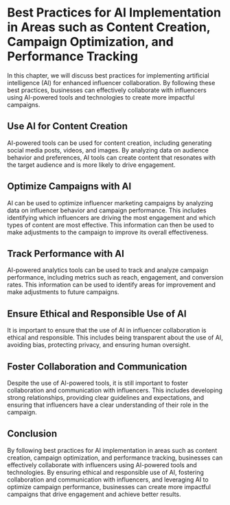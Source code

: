 Best Practices for AI Implementation in Areas such as Content Creation, Campaign Optimization, and Performance Tracking
==================================================================================================================================================================================

In this chapter, we will discuss best practices for implementing artificial intelligence (AI) for enhanced influencer collaboration. By following these best practices, businesses can effectively collaborate with influencers using AI-powered tools and technologies to create more impactful campaigns.

Use AI for Content Creation
---------------------------

AI-powered tools can be used for content creation, including generating social media posts, videos, and images. By analyzing data on audience behavior and preferences, AI tools can create content that resonates with the target audience and is more likely to drive engagement.

Optimize Campaigns with AI
--------------------------

AI can be used to optimize influencer marketing campaigns by analyzing data on influencer behavior and campaign performance. This includes identifying which influencers are driving the most engagement and which types of content are most effective. This information can then be used to make adjustments to the campaign to improve its overall effectiveness.

Track Performance with AI
-------------------------

AI-powered analytics tools can be used to track and analyze campaign performance, including metrics such as reach, engagement, and conversion rates. This information can be used to identify areas for improvement and make adjustments to future campaigns.

Ensure Ethical and Responsible Use of AI
----------------------------------------

It is important to ensure that the use of AI in influencer collaboration is ethical and responsible. This includes being transparent about the use of AI, avoiding bias, protecting privacy, and ensuring human oversight.

Foster Collaboration and Communication
--------------------------------------

Despite the use of AI-powered tools, it is still important to foster collaboration and communication with influencers. This includes developing strong relationships, providing clear guidelines and expectations, and ensuring that influencers have a clear understanding of their role in the campaign.

Conclusion
----------

By following best practices for AI implementation in areas such as content creation, campaign optimization, and performance tracking, businesses can effectively collaborate with influencers using AI-powered tools and technologies. By ensuring ethical and responsible use of AI, fostering collaboration and communication with influencers, and leveraging AI to optimize campaign performance, businesses can create more impactful campaigns that drive engagement and achieve better results.
